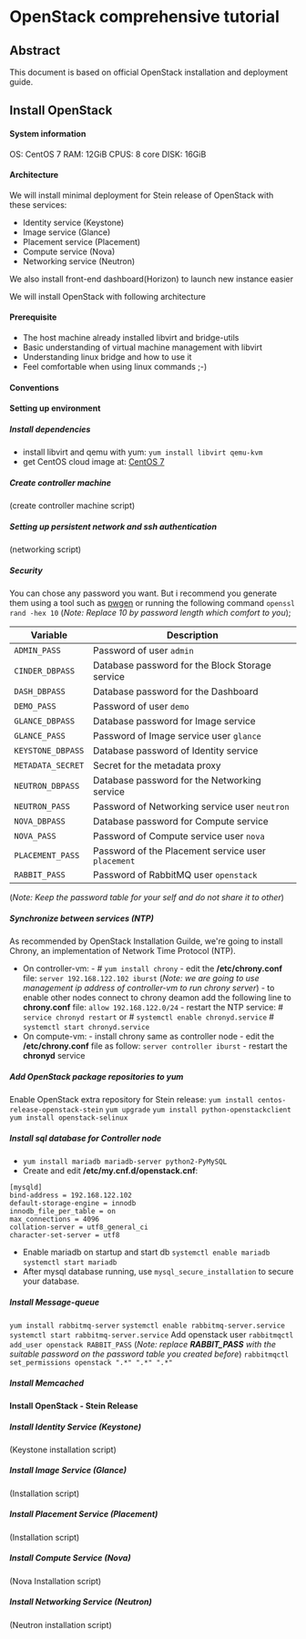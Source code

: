 # OpenStack comprehensive tutorial
## Abstract
This document is based on official OpenStack installation and deployment guide.
## Install OpenStack
#### System information
OS: CentOS 7
RAM: 12GiB
CPUS: 8 core
DISK: 16GiB
#### Architecture
We will install minimal deployment for Stein release of OpenStack with these services:
 - Identity service (Keystone)
 - Image service (Glance)
 - Placement service (Placement)
 - Compute service (Nova)
 - Networking service (Neutron)

We also install front-end dashboard(Horizon) to launch new instance easier

We will install OpenStack with following architecture

#### Prerequisite
 - The host machine already installed libvirt and bridge-utils
 - Basic understanding of virtual machine management with libvirt
 - Understanding linux bridge and how to use it
 - Feel comfortable when using linux commands ;-)
#### Conventions
 

#### Setting up environment
##### Install dependencies
- install libvirt and qemu with yum: `yum install libvirt qemu-kvm`
- get CentOS cloud image at: [CentOS 7](http://cloud.centos.org/centos/7/images/)
##### Create controller machine
(create controller machine script)
##### Setting up persistent network and ssh authentication
(networking script)
##### Security
You can chose any password you want. But i recommend you generate them using a tool such as [pwgen](https://sourceforge.net/projects/pwgen/)  or running the following command `openssl rand -hex 10` (*Note: Replace 10 by password length which comfort to you*);

|Variable|Description|
|--|--|
|`ADMIN_PASS` | Password of user  `admin` |
`CINDER_DBPASS` | Database password for the Block Storage service |`CINDER_PASS`|Password of Block Storage service user  `cinder`|
|`DASH_DBPASS`|Database password for the Dashboard|
|`DEMO_PASS`|Password of user  `demo`|
|`GLANCE_DBPASS`|Database password for Image service|
|`GLANCE_PASS`|Password of Image service user  `glance`|
|`KEYSTONE_DBPASS`|Database password of Identity service|
|`METADATA_SECRET`|Secret for the metadata proxy|
|`NEUTRON_DBPASS`|Database password for the Networking service |
|`NEUTRON_PASS`|Password of Networking service user  `neutron`|
|`NOVA_DBPASS`|Database password for Compute service|
|`NOVA_PASS`|Password of Compute service user  `nova`|
|`PLACEMENT_PASS`|Password of the Placement service user  `placement`|
|`RABBIT_PASS`|Password of RabbitMQ user  `openstack`|


(*Note: Keep the password table for your self and do not share it to other*)
##### Synchronize between services (NTP)
As recommended by OpenStack Installation Guilde, we're going to install Chrony, an implementation of Network Time Protocol (NTP).

 - On controller-vm:
		 - # `yum install chrony`
		 - edit the **/etc/chrony.conf** file:
		 `server 192.168.122.102 iburst`
		 (*Note: we are going to use management ip address of controller-vm to run chrony server*)
		 - to enable other nodes connect to chrony deamon add the following line to **chrony.conf** file:
		 `allow 192.168.122.0/24`
		 - restart the NTP service:
		# `service chronyd restart`
		or
		# `systemctl enable chronyd.service`
		# `systemctl start chronyd.service`
 - On compute-vm:
		-	install chrony same as controller node
		-	edit the **/etc/chrony.conf** file as follow:
		`server controller iburst`
		- restart the **chronyd** service
##### Add OpenStack package repositories to yum
Enable OpenStack extra repository for Stein release:
`yum install centos-release-openstack-stein`
`yum upgrade`
`yum install python-openstackclient`
`yum install openstack-selinux`
##### Install sql database for Controller node
- `yum install mariadb mariadb-server python2-PyMySQL`
- Create and edit **/etc/my.cnf.d/openstack.cnf**:
```
[mysqld]
bind-address = 192.168.122.102
default-storage-engine = innodb
innodb_file_per_table = on
max_connections = 4096
collation-server = utf8_general_ci
character-set-server = utf8
```
- Enable mariadb on startup and start db
`systemctl enable mariadb`
`systemctl start mariadb`
- After mysql database running, use `mysql_secure_installation` to secure your database.
##### Install Message-queue
`yum install rabbitmq-server`
`systemctl enable rabbitmq-server.service`
`systemctl start rabbitmq-server.service`
Add openstack user
`rabbitmqctl add_user openstack RABBIT_PASS` (*Note: replace **RABBIT_PASS** with the suitable password on the password table you created before*)
`rabbitmqctl set_permissions openstack ".*" ".*" ".*"`
##### Install Memcached

#### Install OpenStack - Stein Release
##### Install Identity Service (Keystone)
(Keystone installation script)
##### Install Image Service (Glance)
(Installation script)
##### Install Placement Service (Placement)
(Installation script)
##### Install Compute Service (Nova)
(Nova Installation script)
##### Install Networking Service (Neutron)
(Neutron installation script)

<!--stackedit_data:
eyJoaXN0b3J5IjpbLTE1ODA0MDUxOTQsLTEwNjIwMzA4NTMsND
U3NDYwODc1LC04OTA2OTI0MDksMTQ4ODk0MTAxLDU1NjgzNTk1
MiwtOTUwMTgyMDY3LDIzODAzNzgwOCw2NzU3NTc1MzgsNTI5Mz
M4OTAzLC0yODI5Nzc0NDEsMTc1ODk2MTMwLDIwMjY0NDY4OTEs
OTQwMDIwNzA0LC0zMzI0NTUzNjNdfQ==
-->